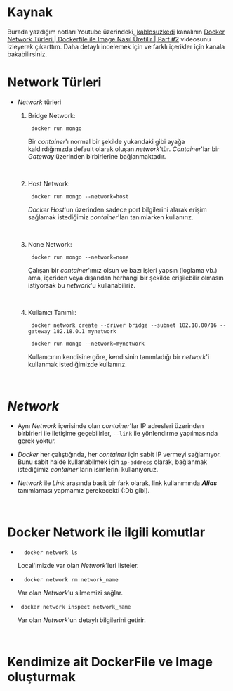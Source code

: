 # Kaynak

Burada yazdığım notları Youtube üzerindeki, [kablosuzkedi](https://www.youtube.com/channel/UCYT5QTr38bwp85Pka8YSVIg) kanalının [Docker Network Türleri | Dockerfile ile Image Nasıl Üretilir | Part #2](https://www.youtube.com/watch?v=ZeYIp1PrWXc&list=PL_f2F0Oyaj4_xkCDqnRWp4p5ypjDeC0kO&index=2) videosunu izleyerek çıkarttım. Daha detaylı incelemek için ve farklı içerikler için kanala bakabilirsiniz.

# Network Türleri

- *Network* türleri

    1. Bridge Network:

            docker run mongo

        Bir *container*'ı normal bir şekilde yukarıdaki gibi ayağa kaldırdığımızda default olarak oluşan *network*'tür. *Container*'lar bir *Gateway* üzerinden birbirlerine bağlanmaktadır.

    <br>

    2. Host Network:

            docker run mongo --network=host 

        *Docker Host*'un üzerinden sadece port bilgilerini alarak erişim sağlamak istediğimiz *container*'ları tanımlarken kullanırız. 

    <br>

    3. None Network:
    
            docker run mongo --network=none
    
        Çalışan bir *container*'ımız olsun ve bazı işleri yapsın (loglama vb.) ama, içeriden veya dışarıdan herhangi bir şekilde erişilebilir olmasın istiyorsak bu *network*'u kullanabiliriz.

    <br>

    4. Kullanıcı Tanımlı:

            docker network create --driver bridge --subnet 182.18.00/16 --gateway 182.18.0.1 mynetwork

            docker run mongo --network=mynetwork

        Kullanıcının kendisine göre, kendisinin tanımladığı bir *network*'i kullanmak istediğimizde kullanırız.

<br>

# *Network*

- Aynı *Network* içerisinde olan *container*'lar IP adresleri üzerinden birbirleri ile iletişime geçebilirler, `--link` ile yönlendirme yapılmasında gerek yoktur. 

- *Docker* her çalıştığında, her *container* için sabit IP vermeyi sağlamıyor. Bunu sabit halde kullanabilmek için `ip-address` olarak, bağlanmak istediğimiz *container*'ların isimlerini kullanıyoruz.

- *Network* ile *Link* arasında basit bir fark olarak, link kullanımında ***Alias*** tanımlaması yapmamız gerekecekti (:Db gibi).


<br>

# Docker Network ile ilgili komutlar

-       docker network ls

    Local'imizde var olan *Network*'leri listeler.   


-       docker network rm network_name

    Var olan *Network*'u silmemizi sağlar.


-      docker network inspect network_name

    Var olan *Network*'un detaylı bilgilerini getirir.
        
<br>

# Kendimize ait DockerFile ve Image oluşturmak

